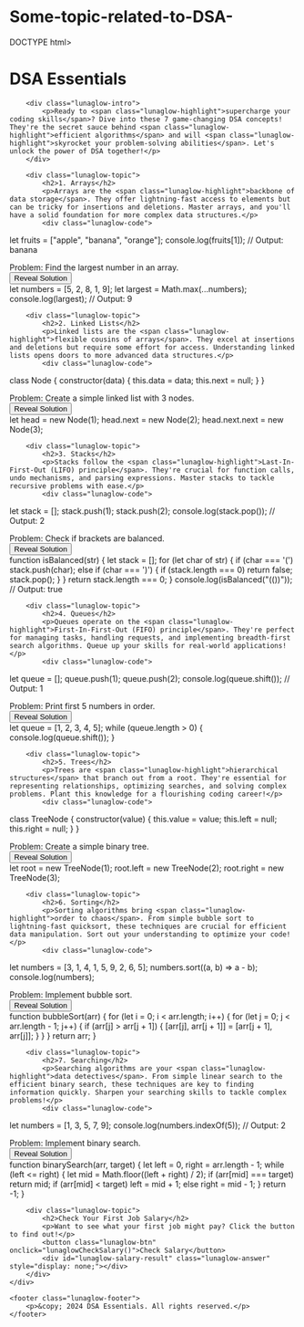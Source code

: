 # Some-topic-related-to-DSA-

DOCTYPE html>
<html lang="en">
<head>
    <meta charset="UTF-8">
    <meta name="viewport" content="width=device-width, initial-scale=1.0">
    <title>DSA Essentials</title>
    <link href="https://fonts.googleapis.com/css2?family=Poppins:wght@400;600&family=Orbitron:wght@700&display=swap" rel="stylesheet">
</head>
<body>
    <div id="lunaglow-lightning"></div>
    <div class="lunaglow-container">
        <h1>DSA Essentials</h1>
        
        <div class="lunaglow-intro">
            <p>Ready to <span class="lunaglow-highlight">supercharge your coding skills</span>? Dive into these 7 game-changing DSA concepts! They're the secret sauce behind <span class="lunaglow-highlight">efficient algorithms</span> and will <span class="lunaglow-highlight">skyrocket your problem-solving abilities</span>. Let's unlock the power of DSA together!</p>
        </div>

        <div class="lunaglow-topic">
            <h2>1. Arrays</h2>
            <p>Arrays are the <span class="lunaglow-highlight">backbone of data storage</span>. They offer lightning-fast access to elements but can be tricky for insertions and deletions. Master arrays, and you'll have a solid foundation for more complex data structures.</p>
            <div class="lunaglow-code">
let fruits = ["apple", "banana", "orange"];
console.log(fruits[1]); // Output: banana
            </div>
            <div class="lunaglow-problem">Problem: Find the largest number in an array.</div>
            <button class="lunaglow-btn" onclick="lunaglowToggleAnswer(this)">Reveal Solution</button>
            <div class="lunaglow-answer">
let numbers = [5, 2, 8, 1, 9];
let largest = Math.max(...numbers);
console.log(largest); // Output: 9
            </div>
        </div>

        <div class="lunaglow-topic">
            <h2>2. Linked Lists</h2>
            <p>Linked lists are the <span class="lunaglow-highlight">flexible cousins of arrays</span>. They excel at insertions and deletions but require some effort for access. Understanding linked lists opens doors to more advanced data structures.</p>
            <div class="lunaglow-code">
class Node {
    constructor(data) {
        this.data = data;
        this.next = null;
    }
}
            </div>
            <div class="lunaglow-problem">Problem: Create a simple linked list with 3 nodes.</div>
            <button class="lunaglow-btn" onclick="lunaglowToggleAnswer(this)">Reveal Solution</button>
            <div class="lunaglow-answer">
let head = new Node(1);
head.next = new Node(2);
head.next.next = new Node(3);
            </div>
        </div>

        <div class="lunaglow-topic">
            <h2>3. Stacks</h2>
            <p>Stacks follow the <span class="lunaglow-highlight">Last-In-First-Out (LIFO) principle</span>. They're crucial for function calls, undo mechanisms, and parsing expressions. Master stacks to tackle recursive problems with ease.</p>
            <div class="lunaglow-code">
let stack = [];
stack.push(1);
stack.push(2);
console.log(stack.pop()); // Output: 2
            </div>
            <div class="lunaglow-problem">Problem: Check if brackets are balanced.</div>
            <button class="lunaglow-btn" onclick="lunaglowToggleAnswer(this)">Reveal Solution</button>
            <div class="lunaglow-answer">
function isBalanced(str) {
    let stack = [];
    for (let char of str) {
        if (char === '(') stack.push(char);
        else if (char === ')') {
            if (stack.length === 0) return false;
            stack.pop();
        }
    }
    return stack.length === 0;
}
console.log(isBalanced("(())")); // Output: true
            </div>
        </div>

        <div class="lunaglow-topic">
            <h2>4. Queues</h2>
            <p>Queues operate on the <span class="lunaglow-highlight">First-In-First-Out (FIFO) principle</span>. They're perfect for managing tasks, handling requests, and implementing breadth-first search algorithms. Queue up your skills for real-world applications!</p>
            <div class="lunaglow-code">
let queue = [];
queue.push(1);
queue.push(2);
console.log(queue.shift()); // Output: 1
            </div>
            <div class="lunaglow-problem">Problem: Print first 5 numbers in order.</div>
            <button class="lunaglow-btn" onclick="lunaglowToggleAnswer(this)">Reveal Solution</button>
            <div class="lunaglow-answer">
let queue = [1, 2, 3, 4, 5];
while (queue.length > 0) {
    console.log(queue.shift());
}
            </div>
        </div>

        <div class="lunaglow-topic">
            <h2>5. Trees</h2>
            <p>Trees are <span class="lunaglow-highlight">hierarchical structures</span> that branch out from a root. They're essential for representing relationships, optimizing searches, and solving complex problems. Plant this knowledge for a flourishing coding career!</p>
            <div class="lunaglow-code">
class TreeNode {
    constructor(value) {
        this.value = value;
        this.left = null;
        this.right = null;
    }
}
            </div>
            <div class="lunaglow-problem">Problem: Create a simple binary tree.</div>
            <button class="lunaglow-btn" onclick="lunaglowToggleAnswer(this)">Reveal Solution</button>
            <div class="lunaglow-answer">
let root = new TreeNode(1);
root.left = new TreeNode(2);
root.right = new TreeNode(3);
            </div>
        </div>

        <div class="lunaglow-topic">
            <h2>6. Sorting</h2>
            <p>Sorting algorithms bring <span class="lunaglow-highlight">order to chaos</span>. From simple bubble sort to lightning-fast quicksort, these techniques are crucial for efficient data manipulation. Sort out your understanding to optimize your code!</p>
            <div class="lunaglow-code">
let numbers = [3, 1, 4, 1, 5, 9, 2, 6, 5];
numbers.sort((a, b) => a - b);
console.log(numbers);
            </div>
            <div class="lunaglow-problem">Problem: Implement bubble sort.</div>
            <button class="lunaglow-btn" onclick="lunaglowToggleAnswer(this)">Reveal Solution</button>
            <div class="lunaglow-answer">
function bubbleSort(arr) {
    for (let i = 0; i < arr.length; i++) {
        for (let j = 0; j < arr.length - 1; j++) {
            if (arr[j] > arr[j + 1]) {
                [arr[j], arr[j + 1]] = [arr[j + 1], arr[j]];
            }
        }
    }
    return arr;
}
            </div>
        </div>

        <div class="lunaglow-topic">
            <h2>7. Searching</h2>
            <p>Searching algorithms are your <span class="lunaglow-highlight">data detectives</span>. From simple linear search to the efficient binary search, these techniques are key to finding information quickly. Sharpen your searching skills to tackle complex problems!</p>
            <div class="lunaglow-code">
let numbers = [1, 3, 5, 7, 9];
console.log(numbers.indexOf(5)); // Output: 2
            </div>
            <div class="lunaglow-problem">Problem: Implement binary search.</div>
            <button class="lunaglow-btn" onclick="lunaglowToggleAnswer(this)">Reveal Solution</button>
            <div class="lunaglow-answer">
function binarySearch(arr, target) {
    let left = 0, right = arr.length - 1;
    while (left <= right) {
        let mid = Math.floor((left + right) / 2);
        if (arr[mid] === target) return mid;
        if (arr[mid] < target) left = mid + 1;
        else right = mid - 1;
    }
    return -1;
}
            </div>
        </div>

        <div class="lunaglow-topic">
            <h2>Check Your First Job Salary</h2>
            <p>Want to see what your first job might pay? Click the button to find out!</p>
            <button class="lunaglow-btn" onclick="lunaglowCheckSalary()">Check Salary</button>
            <div id="lunaglow-salary-result" class="lunaglow-answer" style="display: none;"></div>
        </div>
    </div>

    <footer class="lunaglow-footer">
        <p>&copy; 2024 DSA Essentials. All rights reserved.</p>
    </footer>

  
</body>
</html>